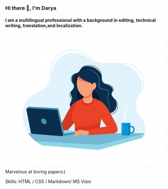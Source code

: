 ### Hi there 👋, I'm Darya                                                                          
#### I am a multilingual professional with a background in editing, technical writing, translation,and localization.
![I am a multilingual translator and technical writer](https://github.com/DaryaYuk/DaryaYuk/blob/main/banner.jpeg)

Marvelous at boring papers:)

Skills: HTML / CSS / Markdown/ MS Visio






